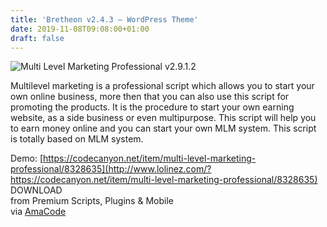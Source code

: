 ```yaml
---
title: 'Bretheon v2.4.3 – WordPress Theme'
date: 2019-11-08T09:08:00+01:00
draft: false
---
```


![Multi Level Marketing Professional v2.9.1.2](http://www.codelist.cc/uploads/posts/2019-11/1573199567_multi-level-marketing-professional.jpg "Multi Level Marketing Professional v2.9.1.2")  
  
Multilevel marketing is a professional script which allows you to start your own online business, more then that you can also use this script for promoting the products. It is the procedure to start your own earning website, as a side business or even multipurpose. This script will help you to earn money online and you can start your own MLM system. This script is totally based on MLM system.  
  
Demo: [https://codecanyon.net/item/multi-level-marketing-professional/8328635](http://www.lolinez.com/?https://codecanyon.net/item/multi-level-marketing-professional/8328635)  
DOWNLOAD  
from Premium Scripts, Plugins & Mobile  
via [AmaCode](https://amazcode.ooo)